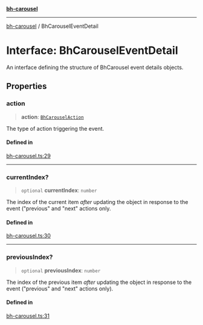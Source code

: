 [**bh-carousel**](../README.md)

---

[bh-carousel](../README.md) / BhCarouselEventDetail

# Interface: BhCarouselEventDetail

An interface defining the structure of BhCarousel event details objects.

## Properties

### action

> **action**: [`BhCarouselAction`](../type-aliases/BhCarouselAction.md)

The type of action triggering the event.

#### Defined in

[bh-carousel.ts:29](https://github.com/ctorgalson/bh-carousel/blob/89e44657dcf33661541bec8fa3e8d55f483310db/src/bh-carousel.ts#L29)

---

### currentIndex?

> `optional` **currentIndex**: `number`

The index of the current item _after_ updating the object in response to
the event ("previous" and "next" actions only.

#### Defined in

[bh-carousel.ts:30](https://github.com/ctorgalson/bh-carousel/blob/89e44657dcf33661541bec8fa3e8d55f483310db/src/bh-carousel.ts#L30)

---

### previousIndex?

> `optional` **previousIndex**: `number`

The index of the previous item _after_ updating the object in response to
the event ("previous" and "next" actions only).

#### Defined in

[bh-carousel.ts:31](https://github.com/ctorgalson/bh-carousel/blob/89e44657dcf33661541bec8fa3e8d55f483310db/src/bh-carousel.ts#L31)
